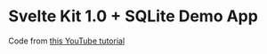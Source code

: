 # Svelte Kit 1.0 + SQLite Demo App

Code from [this YouTube tutorial](https://youtu.be/iO4VUbQ6ua4)
